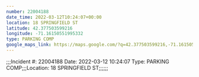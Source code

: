 ```yaml
---
number: 22004188
date_time: 2022-03-12T10:24:07+00:00
location: 18 SPRINGFIELD ST
latitude: 42.377503599216
longitude: -71.16150551995332
type: PARKING COMP
google_maps_link: https://maps.google.com/?q=42.377503599216,-71.16150551995332
---
```


;;;Incident #: 22004188   Date: 2022-03-12 10:24:07   Type: PARKING COMP;;;Location: 18 SPRINGFIELD ST;;;;;;
